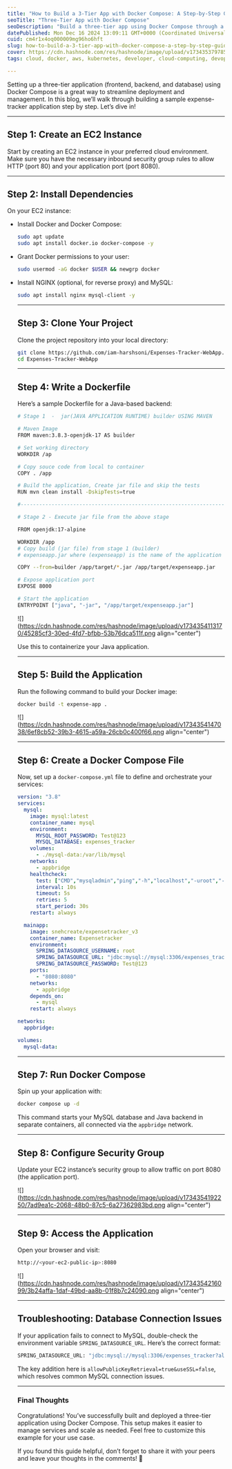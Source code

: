```yaml
---
title: "How to Build a 3-Tier App with Docker Compose: A Step-by-Step Guide"
seoTitle: "Three-Tier App with Docker Compose"
seoDescription: "Build a three-tier app using Docker Compose through a step-by-step expense-tracker project"
datePublished: Mon Dec 16 2024 13:09:11 GMT+0000 (Coordinated Universal Time)
cuid: cm4r1x4oq000009mg96ho6hft
slug: how-to-build-a-3-tier-app-with-docker-compose-a-step-by-step-guide
cover: https://cdn.hashnode.com/res/hashnode/image/upload/v1734353797852/e4684ad2-b68e-43cf-b3bd-a829a6abad27.png
tags: cloud, docker, aws, kubernetes, developer, cloud-computing, devops, jenkins, docker-compose, ci-cd, docker-images, devops-articles, 90daysofdevops, trainwithshubham, 90daysofdevops-chanllenge

---
```


Setting up a three-tier application (frontend, backend, and database) using Docker Compose is a great way to streamline deployment and management. In this blog, we’ll walk through building a sample expense-tracker application step by step. Let’s dive in!

---

## **Step 1: Create an EC2 Instance**

Start by creating an EC2 instance in your preferred cloud environment. Make sure you have the necessary inbound security group rules to allow HTTP (port 80) and your application port (port 8080).

---

## **Step 2: Install Dependencies**

On your EC2 instance:

* Install Docker and Docker Compose:
    
    ```bash
    sudo apt update
    sudo apt install docker.io docker-compose -y
    ```
    
* Grant Docker permissions to your user:
    
    ```bash
    sudo usermod -aG docker $USER && newgrp docker
    ```
    
* Install NGINX (optional, for reverse proxy) and MySQL:
    
    ```bash
    sudo apt install nginx mysql-client -y
    ```
    
    ---
    
    ## **Step 3: Clone Your Project**
    
    Clone the project repository into your local directory:
    
    ```bash
    git clone https://github.com/iam-harshsoni/Expenses-Tracker-WebApp.git
    cd Expenses-Tracker-WebApp
    ```
    
    ---
    
    ## **Step 4: Write a Dockerfile**
    
    Here’s a sample Dockerfile for a Java-based backend:
    
    ```bash
    # Stage 1  -  jar(JAVA APPLICATION RUNTIME) builder USING MAVEN
    
    # Maven Image
    FROM maven:3.8.3-openjdk-17 AS builder
    
    # Set working directory
    WORKDIR /ap
    
    # Copy souce code from local to container
    COPY . /app
    
    # Build the application, Create jar file and skip the tests
    RUN mvn clean install -DskipTests=true
    
    #-------------------------------------------------------------------
    
    # Stage 2 - Execute jar file from the above stage
    
    FROM openjdk:17-alpine
    
    WORKDIR /app
    # Copy build (jar file) from stage 1 (builder)
    # expenseapp.jar where (expenseapp) is the name of the application we can find in application.properties
    
    COPY --from=builder /app/target/*.jar /app/target/expenseapp.jar
    
    # Expose application port
    EXPOSE 8000
    
    # Start the application
    ENTRYPOINT ["java", "-jar", "/app/target/expenseapp.jar"]
    ```
    
    ![](https://cdn.hashnode.com/res/hashnode/image/upload/v1734354113170/45285cf3-30ed-4fd7-bfbb-53b76dca511f.png align="center")
    
    Use this to containerize your Java application.
    
    ---
    
    ## **Step 5: Build the Application**
    
    Run the following command to build your Docker image:
    
    ```bash
    docker build -t expense-app .
    ```
    
    ![](https://cdn.hashnode.com/res/hashnode/image/upload/v1734354147038/6ef8cb52-39b3-4615-a59a-26cb0c400f66.png align="center")
    
    ---
    
    ## **Step 6: Create a Docker Compose File**
    
    Now, set up a `docker-compose.yml` file to define and orchestrate your services:
    
    ```yaml
    version: "3.8"
    services:
      mysql:
        image: mysql:latest
        container_name: mysql
        environment:
          MYSQL_ROOT_PASSWORD: Test@123
          MYSQL_DATABASE: expenses_tracker
        volumes:
          - ./mysql-data:/var/lib/mysql
        networks:
          - appbridge
        healthcheck:
          test: ["CMD","mysqladmin","ping","-h","localhost","-uroot","-pTest@123"]
          interval: 10s
          timeout: 5s
          retries: 5
          start_period: 30s
        restart: always
    
      mainapp:
        image: snehcreate/expensetracker_v3
        container_name: Expensetracker
        environment:
          SPRING_DATASOURCE_USERNAME: root
          SPRING_DATASOURCE_URL: "jdbc:mysql://mysql:3306/expenses_tracker?allowPublicKeyRetrieval=true&useSSL=false"
          SPRING_DATASOURCE_PASSWORD: Test@123
        ports:
          - "8080:8080"
        networks:
          - appbridge
        depends_on:
          - mysql
        restart: always
    
    networks:
      appbridge:
    
    volumes:
      mysql-data:
    ```
    
    ---
    
    ## **Step 7: Run Docker Compose**
    
    Spin up your application with:
    
    ```bash
    docker compose up -d
    ```
    
    This command starts your MySQL database and Java backend in separate containers, all connected via the `appbridge` network.
    
    ---
    
    ## **Step 8: Configure Security Group**
    
    Update your EC2 instance’s security group to allow traffic on port 8080 (the application port).
    
    ![](https://cdn.hashnode.com/res/hashnode/image/upload/v1734354192250/7ad9ea1c-2068-48b0-87c5-6a27362983bd.png align="center")
    
    ---
    
    ## **Step 9: Access the Application**
    
    Open your browser and visit:
    
    ```bash
    http://<your-ec2-public-ip>:8080
    ```
    
    ![](https://cdn.hashnode.com/res/hashnode/image/upload/v1734354216099/3b24affa-1daf-49bd-aa8b-01f8b7c24090.png align="center")
    
    ---
    
    ## **Troubleshooting: Database Connection Issues**
    
    If your application fails to connect to MySQL, double-check the environment variable `SPRING_DATASOURCE_URL`. Here’s the correct format:
    
    ```bash
    SPRING_DATASOURCE_URL: "jdbc:mysql://mysql:3306/expenses_tracker?allowPublicKeyRetrieval=true&useSSL=false"
    ```
    
    The key addition here is `allowPublicKeyRetrieval=true&useSSL=false`, which resolves common MySQL connection issues.
    
    ---
    
    ### **Final Thoughts**
    
    Congratulations! You’ve successfully built and deployed a three-tier application using Docker Compose. This setup makes it easier to manage services and scale as needed. Feel free to customize this example for your use case.
    
    If you found this guide helpful, don’t forget to share it with your peers and leave your thoughts in the comments! 🚀